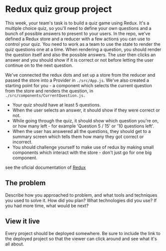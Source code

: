 # Redux quiz group project

This week, your team's task is to build a quiz game using Redux. It's a multiple choice quiz, so you'll need to define your own questions and a bunch of possible answers to present to your users.
In the repo, we've defined a Redux store and a reducer with a few actions you can use to control your quiz. You need to work as a team to use the state to render the quiz questions one at a time. When rendering a question, you should render the question itself and also the possible answers. The user then clicks an answer and you should show if it is correct or not before letting the user continue on to the next question.

We've connected the redux dots and set up a store from the reducer and passed the store into a Provider in `./src/App.js`. We've also created a starting point for you - a component which selects the current question from the store and renders the question, in `./src/components/CurrentQuestion.js.`

- Your quiz should have at least 5 questions.
- When the user selects an answer, it should show if they were correct or not.
- While going through the quiz, it should show which question you're on, or how many left - for example 'Question 5 / 15' or '10 questions left'.
- When the user has answered all the questions, they should get to a summary screen which tells them how many they got correct or incorrect.
- You should challenge yourself to make use of redux by making small components which interact with the store - don't just go for one big component.

see the oficial documentation of [Redux](https://react-redux.js.org/introduction/getting-started)

## The problem

Describe how you approached to problem, and what tools and techniques you used to solve it. How did you plan? What technologies did you use? If you had more time, what would be next?

## View it live

Every project should be deployed somewhere. Be sure to include the link to the deployed project so that the viewer can click around and see what it's all about.

